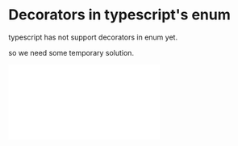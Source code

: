 # Decorators in typescript's enum

typescript has not support decorators in enum yet.

so we need some temporary solution.

![MyEnum.ts](src/MyEnum.ts)
